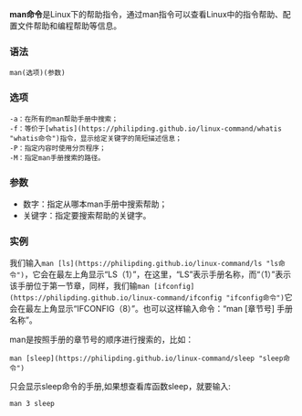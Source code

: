 **man命令**是Linux下的帮助指令，通过man指令可以查看Linux中的指令帮助、配置文件帮助和编程帮助等信息。

### 语法  

```
man(选项)(参数)
```

### 选项  

```
-a：在所有的man帮助手册中搜索；
-f：等价于[whatis](https://philipding.github.io/linux-command/whatis "whatis命令")指令，显示给定关键字的简短描述信息；
-P：指定内容时使用分页程序；
-M：指定man手册搜索的路径。
```

### 参数  

*   数字：指定从哪本man手册中搜索帮助；
*   关键字：指定要搜索帮助的关键字。

### 实例  

我们输入`man [ls](https://philipding.github.io/linux-command/ls "ls命令")`，它会在最左上角显示“LS（1）”，在这里，“LS”表示手册名称，而“（1）”表示该手册位于第一节章，同样，我们输`man [ifconfig](https://philipding.github.io/linux-command/ifconfig "ifconfig命令")`它会在最左上角显示“IFCONFIG（8）”。也可以这样输入命令：“man [章节号] 手册名称”。

man是按照手册的章节号的顺序进行搜索的，比如：

```
man [sleep](https://philipding.github.io/linux-command/sleep "sleep命令")
```

只会显示sleep命令的手册,如果想查看库函数sleep，就要输入:

```
man 3 sleep
```